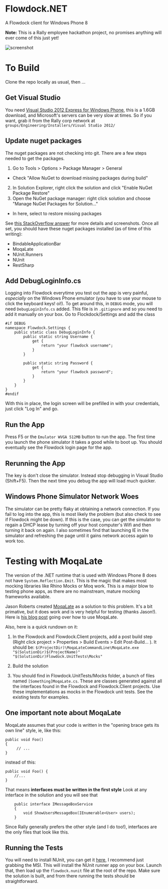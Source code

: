 # Flowdock.NET

A Flowdock client for Windows Phone 8

**Note:** This is a Rally employee hackathon project, no promises anything will ever come of this just yet!

![screenshot](https://raw.github.com/RallySoftware/Flowdock.NET/master/screenshot.png)

# To Build

Clone the repo locally as usual, then ...

## Get Visual Studio

You need [Visual Studio 2012 Express for Windows Phone](https://www.microsoft.com/visualstudio/eng/downloads), this is a 1.6GB download, and Microsoft's servers can be very slow at times. So if you want, grab it from the Rally corp network at `groups/Engineering/Installers/Visual Studio 2012/`

## Update nuget packages

The nuget packages are not checking into git. There are a few steps needed to get the packages.

1. Go to Tools > Options > Package Manager > General
  * Check "Allow NuGet to download missing packages during build"
2. In Solution Explorer, right click the solution and click "Enable NuGet Package Restore"
3. Open the NuGet package manager: right click solution and choose "Manage NuGet Packages for Solution..."
  * In here, select to restore missing packages

See [this StackOverflow answer](http://stackoverflow.com/a/11847457/194940) for more details and screenshots. Once all set, you should have these nuget packages installed (as of time of this writing):

* BindableApplicationBar
* MoqaLate
* NUnit.Runners
* NUnit
* RestSharp

## Add DebugLoginInfo.cs

Logging into Flowdock everytime you test out the app is very painful, *especially* on the Windows Phone emulator (you have to use your mouse to click the keyboard keys! oi!). To get around this, in `DEBUG` mode, you will need `DebugLoginInfo.cs` added. This file is in `.gitignore` and so you need to add it manually on your box. Go to Flockdock/Settings and add the class

````
#if DEBUG
namespace Flowdock.Settings {
	public static class DebugLoginInfo {
		public static string Username {
			get {
				return "your flowdock username";
			}
		}

		public static string Password {
			get {
				return "your flowdock password";
			}
		}
	}
}
#endif
````

With this in place, the login screen will be prefilled in with your credentials, just click "Log In" and go.

## Run the App

Press F5 or the `Emulator WVGA 512MB` button to run the app. The first time you launch the phone simulator it takes a good while to boot up. You should eventually see the Flowdock login page for the app.

## Rerunning the App

The key is don't close the simulator. Instead stop debugging in Visual Studio (Shift+F5). Then the next time you debug the app will load much quicker.

## Windows Phone Simulator Network Woes

The simulator can be pretty flaky at obtaining a network connection. If you fail to log into the app, this is most likely the problem (but also check to see if Flowdock might be down). If this is the case, you can get the simulator to regain a DHCP lease by turning off your host computer's Wifi and then turning it back on again. I also sometimes find that launching IE in the simulator and refreshing the page until it gains network access again to work too.

# Testing with MoqaLate

The version of the .NET runtime that is used with Windows Phone 8 does not have `System.Reflection.Emit`. This is the magic that makes most mocking libraries like Rhino Mocks or Moq work. This is a major blow to testing phone apps, as there are no mainstream, mature mocking frameworks available.

Jason Roberts created [MoqaLate](http://moqalate.codeplex.com/) as a solution to this problem. It's a bit primative, but it does work and is very helpful for testing (thanks Jason!). Here is [his blog post](http://dontcodetired.com/blog/post/Mocking-Framework-for-Windows-Store-apps-(and-Windows-Phone).aspx) going over how to use MoqaLate.  
  
 Also, here is a quick rundown on it:

 1. In the Flowdock and Flowdock.Client projects, add a post build step (Right click project > Properties > Build Events > Edit Post-Build... ). It should be:
    `$(ProjectDir)\MoqaLateCommandLine\MoqaLate.exe "$(SolutionDir)$(ProjectName)" "$(SolutionDir)Flowdock.UnitTests\Mocks"`

 2. Build the solution
 3. You should find in Flowdock.UnitTests/Mocks folder, a bunch of files named `[Something]MoqaLate.cs`. These are classes generated against all the interfaces found in the Flowdock and Flowdock.Client projects. Use these implementations as mocks in the Flowdock unit tests. See the existing tests for examples.

 ## One important note about MoqaLate

 MoqaLate assumes that your code is written in the "opening brace gets its own line" style, ie, like this:

````
public void Foo()
{
     // ...
}
````

instead of this:

````
public void Foo() {
	//...
}
````

That means **interfaces must be written in the first style** Look at any interface in the solution and you will see that

````
	public interface IMessageBoxService
	{
		void ShowUsersMessageBox(IEnumerable<User> users);
	}
````

Since Rally generally prefers the other style (and I do too!), interfaces are the only files that look like this.

## Running the Tests

You will need to install NUnit, you can get it [here](http://nunit.org/?p=download), I recommend just grabbing the MSI. This will install the NUnit runner app on your box. Launch that, then load up the `flowdock.nunit` file at the root of the repo. Make sure the solution is built, and from there running the tests should be straightforward.